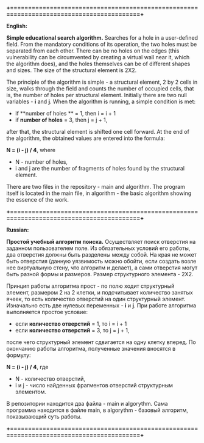 **+=========================================================================================+**

**English:**

**Simple educational search algorithm.** Searches for a hole in a user-defined field. 
From the mandatory conditions of its operation, the two holes must be separated from each other. There can be no holes on the edges (this vulnerability can be circumvented by creating a virtual wall near it, which the algorithm does), and the holes themselves can be of different shapes and sizes. The size of the structural element is 2X2.

The principle of the algorithm is simple - a structural element, 2 by 2 cells in size, walks through the field and counts the number of occupied cells, that is, the number of holes per structural element. Initially there are two null variables - **i** and **j**. When the algorithm is running, a simple condition is met:

+ if **number of holes ** = 1, then i = i + 1
+ if **number of holes** = 3, then j = j + 1, 

after that, the structural element is shifted one cell forward. At the end of the algorithm, the obtained values are entered into the formula: 

**N = (i - j) / 4**, where 
+ N - number of holes, 
+ i and j are the number of fragments of holes found by the structural element.

There are two files in the repository - main and algorithm. The program itself is located in the main file, in algorithm - the basic algorithm showing the essence of the work.

**+=========================================================================================+**

**Russian:**

**Простой учебный алгоритм поиска.** Осуществляет поиск отверстия на заданном пользователем поле. 
Из обязательных условий его работы, два отверстия должны быть разделены между собой. На края не может быть отверстия (данную уязвимость можно обойти, если создать возле нее виртуальную стену, что алгоритм и делает), а сами отверстия могут быть разной формы и размеров. Размер структурного элемента - 2Х2.

Принцип работы алгоритма прост - по полю ходит структурный элемент, размером 2 на 2 клетки, и подсчитывает количество занятых ячеек, то есть количество отверстий на один структурный элемент. Изначально есть две нулевых переменных - **i** и **j**. При работе алгоритма выполняется простое условие:

+ если **количество отверстий** = 1, то i = i + 1
+ если **количество отверстий** = 3, то j = j + 1, 

после чего структурный элемент сдвигается на одну клетку вперед. По окончанию работы алгоритма, полученные значения вносятся в формулу: 

**N = (i - j) / 4**, где 
+ N - количество отверстий, 
+ i и j - число найденных фрагментов отверстий структурным элементом.

В репозитории находится два файла - main и algorythm. Сама программа находится в файле main, в algorythm - базовый алгоритм, показывающий суть работы.

**+=========================================================================================+**
